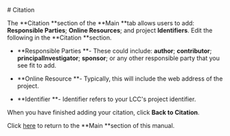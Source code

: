 \# Citation

The **Citation **section of the **Main **tab allows users to add: **Responsible Parties**; **Online Resources**; and project **Identifiers**. Edit the following in the **Citation **section.

* **Responsible Parties **- These could include: **author**; **contributor**; **principalInvestigator**; **sponsor**; or any other responsible party that you see fit to add.

* **Online Resource **- Typically, this will include the web address of the project.

* **Identifier **- Identifier refers to your LCC's project identifier.

When you have finished adding your citation, click **Back to Citation**.

Click [here](https://jbadash.gitbooks.io/mdeditor-for-lccs/content/projects/main.html#citations) to return to the **Main **section of this manual.

